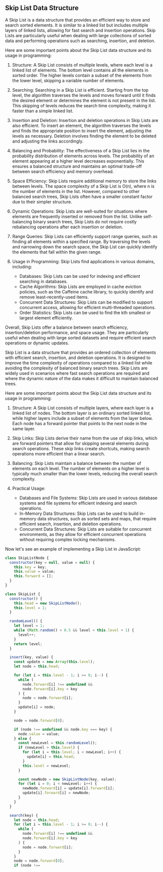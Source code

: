 ## Skip List Data Structure

A Skip List is a data structure that provides an efficient way to store and search sorted elements. It is similar to a linked list but includes multiple layers of linked lists, allowing for fast search and insertion operations. Skip Lists are particularly useful when dealing with large collections of sorted data and performing operations such as searching, insertion, and deletion.

Here are some important points about the Skip List data structure and its usage in programming:

1. Structure: A Skip List consists of multiple levels, where each level is a linked list of elements. The bottom level contains all the elements in sorted order. The higher levels contain a subset of the elements from the lower level, skipping a variable number of elements.

2. Searching: Searching in a Skip List is efficient. Starting from the top level, the algorithm traverses the levels and moves forward until it finds the desired element or determines the element is not present in the list. This skipping of levels reduces the search time complexity, making it faster than a simple linked list.

3. Insertion and Deletion: Insertion and deletion operations in Skip Lists are also efficient. To insert an element, the algorithm traverses the levels and finds the appropriate position to insert the element, adjusting the levels as necessary. Deletion involves finding the element to be deleted and adjusting the links accordingly.

4. Balancing and Probability: The effectiveness of a Skip List lies in the probability distribution of elements across levels. The probability of an element appearing at a higher level decreases exponentially. This ensures a balanced structure and maintains an optimal trade-off between search efficiency and memory overhead.

5. Space Efficiency: Skip Lists require additional memory to store the links between levels. The space complexity of a Skip List is O(n), where n is the number of elements in the list. However, compared to other balanced search trees, Skip Lists often have a smaller constant factor due to their simpler structure.

6. Dynamic Operations: Skip Lists are well-suited for situations where elements are frequently inserted or removed from the list. Unlike self-balancing binary search trees, Skip Lists do not require costly rebalancing operations after each insertion or deletion.

7. Range Queries: Skip Lists can efficiently support range queries, such as finding all elements within a specified range. By traversing the levels and narrowing down the search space, the Skip List can quickly identify the elements that fall within the given range.

8. Usage in Programming: Skip Lists find applications in various domains, including:
   - Databases: Skip Lists can be used for indexing and efficient searching in databases.
   - Cache Algorithms: Skip Lists are employed in cache eviction policies, such as the Caffeine cache library, to quickly identify and remove least-recently-used items.
   - Concurrent Data Structures: Skip Lists can be modified to support concurrent access, allowing for efficient multi-threaded operations.
   - Order Statistics: Skip Lists can be used to find the kth smallest or largest element efficiently.

Overall, Skip Lists offer a balance between search efficiency, insertion/deletion performance, and space usage. They are particularly useful when dealing with large sorted datasets and require efficient search operations or dynamic updates.

Skip List is a data structure that provides an ordered collection of elements with efficient search, insertion, and deletion operations. It is designed to improve the time complexity of operations compared to a linked list while avoiding the complexity of balanced binary search trees. Skip Lists are widely used in scenarios where fast search operations are required and where the dynamic nature of the data makes it difficult to maintain balanced trees.

Here are some important points about the Skip List data structure and its usage in programming:

1. Structure: A Skip List consists of multiple layers, where each layer is a linked list of nodes. The bottom layer is an ordinary sorted linked list, while higher layers include a subset of elements from the layer below. Each node has a forward pointer that points to the next node in the same layer.

2. Skip Links: Skip Lists derive their name from the use of skip links, which are forward pointers that allow for skipping several elements during search operations. These skip links create shortcuts, making search operations more efficient than a linear search.

3. Balancing: Skip Lists maintain a balance between the number of elements on each level. The number of elements on a higher level is typically much smaller than the lower levels, reducing the overall search complexity.

4. Practical Usage:
   - Databases and File Systems: Skip Lists are used in various database systems and file systems for efficient indexing and search operations.
   - In-Memory Data Structures: Skip Lists can be used to build in-memory data structures, such as sorted sets and maps, that require efficient search, insertion, and deletion operations.
   - Concurrent Data Structures: Skip Lists are suitable for concurrent environments, as they allow for efficient concurrent operations without requiring complex locking mechanisms.

Now let's see an example of implementing a Skip List in JavaScript:

```javascript
class SkipListNode {
  constructor(key = null, value = null) {
    this.key = key;
    this.value = value;
    this.forward = [];
  }
}

class SkipList {
  constructor() {
    this.head = new SkipListNode();
    this.level = 1;
  }

  randomLevel() {
    let level = 1;
    while (Math.random() < 0.5 && level < this.level + 1) {
      level++;
    }
    return level;
  }

  insert(key, value) {
    const update = new Array(this.level);
    let node = this.head;

    for (let i = this.level - 1; i >= 0; i--) {
      while (
        node.forward[i] !== undefined &&
        node.forward[i].key < key
      ) {
        node = node.forward[i];
      }
      update[i] = node;
    }

    node = node.forward[0];

    if (node !== undefined && node.key === key) {
      node.value = value;
    } else {
      const newLevel = this.randomLevel();
      if (newLevel > this.level) {
        for (let i = this.level; i < newLevel; i++) {
          update[i] = this.head;
        }
        this.level = newLevel;
      }

      const newNode = new SkipListNode(key, value);
      for (let i = 0; i < newLevel; i++) {
        newNode.forward[i] = update[i].forward[i];
        update[i].forward[i] = newNode;
      }
    }
  }

  search(key) {
    let node = this.head;
    for (let i = this.level - 1; i >= 0; i--) {
      while (
        node.forward[i] !== undefined &&
        node.forward[i].key < key
      ) {
        node = node.forward[i];
      }
    }
    node = node.forward[0];
    if (node !==
```
